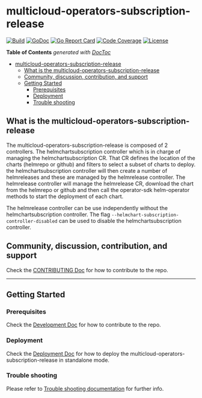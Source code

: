 # multicloud-operators-subscription-release

[![Build](http://35.227.205.240/badge.svg?jobs=build_multicloud-operators-subscription-release)](http://35.227.205.240/?job=images_multicloud-operators-subscription-release_postsubmit)
[![GoDoc](https://godoc.org/github.com/IBM/multicloud-operators-subscription-release?status.svg)](https://godoc.org/github.com/IBM/multicloud-operators-subscription-release)
[![Go Report Card](https://goreportcard.com/badge/github.com/IBM/multicloud-operators-subscription-release)](https://goreportcard.com/report/github.com/IBM/multicloud-operators-subscription-release)
[![Code Coverage](https://codecov.io/gh/IBM/multicloud-operators-subscription-release/branch/master/graphs/badge.svg?branch=master)](https://codecov.io/gh/IBM/multicloud-operators-subscription-release?branch=master)
[![License](https://img.shields.io/:license-apache-blue.svg)](http://www.apache.org/licenses/LICENSE-2.0.html)

<!-- START doctoc generated TOC please keep comment here to allow auto update -->
<!-- DON'T EDIT THIS SECTION, INSTEAD RE-RUN doctoc TO UPDATE -->
**Table of Contents**  *generated with [DocToc](https://github.com/thlorenz/doctoc)*

- [multicloud-operators-subscription-release](#multicloud-operators-subscription-release)
    - [What is the multicloud-operators-subscription-release](#what-is-the-multicloud-operators-subscription-release)
    - [Community, discussion, contribution, and support](#community-discussion-contribution-and-support)
    - [Getting Started](#getting-started)
        - [Prerequisites](#prerequisites)
        - [Deployment](#deployment)
        - [Trouble shooting](#trouble-shooting)

<!-- END doctoc generated TOC please keep comment here to allow auto update -->

## What is the multicloud-operators-subscription-release

The multicloud-operators-subscription-release is composed of 2 controllers. The helmchartsubscription controller which is in charge of managing the helmchartsubscription CR. That CR defines the location of the charts (helmrepo or github) and filters to select a subset of charts to deploy. the helmchartsubscription controller will then create a number of helmreleases and these are managed by the helmrelease controller. The helmrelease controller will manage the helmrelease CR, download the chart from the helmrepo or github and then call the operator-sdk helm-operator methods to start the deployment of each chart.

The helmrelease controller can be use independently without the helmchartsubscription controller. The flag `--helmchart-subscription-controller-disabled` can be used to disable the helmchartsubscription controller.

## Community, discussion, contribution, and support

Check the [CONTRIBUTING Doc](CONTRIBUTING.md) for how to contribute to the repo.

------

## Getting Started

### Prerequisites

Check the [Development Doc](docs/development.md) for how to contribute to the repo.

### Deployment

Check the [Deployment Doc](docs/deployment.md) for how to deploy the multicloud-operators-subscription-release in standalone mode.

### Trouble shooting

Please refer to [Trouble shooting documentation](docs/trouble_shooting.md) for further info.
